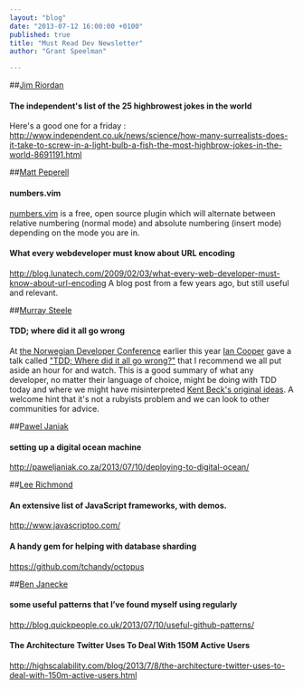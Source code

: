 ```yaml
---
layout: "blog"
date: "2013-07-12 16:00:00 +0100"
published: true
title: "Must Read Dev Newsletter"
author: "Grant Speelman"

---
```


##[Jim Riordan](/people/jim-riordan) 

#### The independent's list of the 25 highbrowest jokes in the world 
Here's a good one for a friday :
http://www.independent.co.uk/news/science/how-many-surrealists-does-it-take-to-screw-in-a-light-bulb-a-fish-the-most-highbrow-jokes-in-the-world-8691191.html


##[Matt Peperell](/people/matt-peperell) 

#### numbers.vim
[numbers.vim](http://myusuf3.github.io/numbers.vim/) is a free, open source plugin which will alternate between relative numbering (normal mode) and absolute numbering (insert mode) depending on the mode you are in.

#### What every webdeveloper must know about URL encoding
http://blog.lunatech.com/2009/02/03/what-every-web-developer-must-know-about-url-encoding
A blog post from a few years ago, but still useful and relevant.  

##[Murray Steele](/people/murray-steele) 

#### TDD; where did it all go wrong
At [the Norwegian Developer Conference](http://www.ndcoslo.com/) earlier this year [Ian Cooper](https://twitter.com/ICooper) gave a talk called ["TDD; Where did it all go wrong?"](https://vimeo.com/68375232) that I recommend we all put aside an hour for and watch. This is a good summary of what any developer, no matter their language of choice, might be doing with TDD today and where we might have misinterpreted [Kent Beck's original ideas](http://www.amazon.co.uk/Driven-Development-Addison-Wesley-Signature-Series/dp/0321146530/).  A welcome hint that it's not a rubyists problem and we can look to other communities for advice.

##[Pawel Janiak](/people/pawel-janiak) 

#### setting up a digital ocean machine
http://paweljaniak.co.za/2013/07/10/deploying-to-digital-ocean/

##[Lee Richmond](/people/lee-richmond) 

#### An extensive list of JavaScript frameworks, with demos.
http://www.javascriptoo.com/ 

#### A handy gem for helping with database sharding
https://github.com/tchandy/octopus 

##[Ben Janecke](/people/ben-janecke) 

#### some useful patterns that I’ve found myself using regularly
http://blog.quickpeople.co.uk/2013/07/10/useful-github-patterns/

#### The Architecture Twitter Uses To Deal With 150M Active Users
http://highscalability.com/blog/2013/7/8/the-architecture-twitter-uses-to-deal-with-150m-active-users.html
